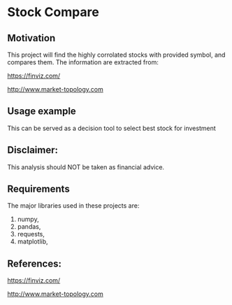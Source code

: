 # Stock Compare


## Motivation

This project will find the highly corrolated stocks with provided symbol, and compares them. The information are
extracted from:

https://finviz.com/

http://www.market-topology.com

## Usage example

This can be served as a decision tool to select best stock for investment

## Disclaimer:

This analysis should NOT be taken as financial advice.

## Requirements

The major libraries used in these projects are:
1. numpy,
2. pandas,
3. requests,
4. matplotlib,



## References:

https://finviz.com/

http://www.market-topology.com
